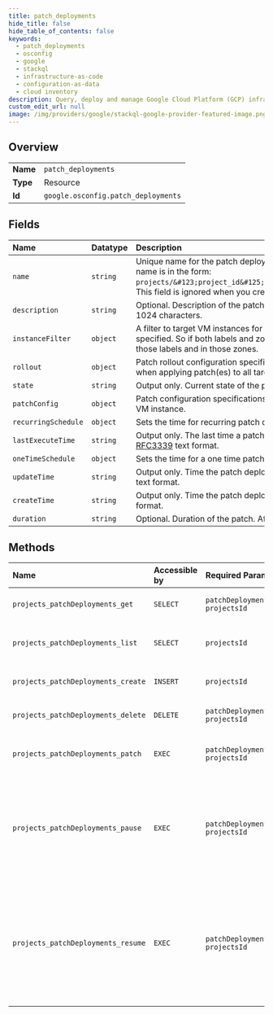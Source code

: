 ```yaml
---
title: patch_deployments
hide_title: false
hide_table_of_contents: false
keywords:
  - patch_deployments
  - osconfig
  - google    
  - stackql
  - infrastructure-as-code
  - configuration-as-data
  - cloud inventory
description: Query, deploy and manage Google Cloud Platform (GCP) infrastructure and resources using SQL
custom_edit_url: null
image: /img/providers/google/stackql-google-provider-featured-image.png
---
```

  
    

## Overview
<table><tbody>
<tr><td><b>Name</b></td><td><code>patch_deployments</code></td></tr>
<tr><td><b>Type</b></td><td>Resource</td></tr>
<tr><td><b>Id</b></td><td><code>google.osconfig.patch_deployments</code></td></tr>
</tbody></table>

## Fields
| Name | Datatype | Description |
|:-----|:---------|:------------|
| `name` | `string` | Unique name for the patch deployment resource in a project. The patch deployment name is in the form: `projects/&#123;project_id&#125;/patchDeployments/&#123;patch_deployment_id&#125;`. This field is ignored when you create a new patch deployment. |
| `description` | `string` | Optional. Description of the patch deployment. Length of the description is limited to 1024 characters. |
| `instanceFilter` | `object` | A filter to target VM instances for patching. The targeted VMs must meet all criteria specified. So if both labels and zones are specified, the patch job targets only VMs with those labels and in those zones. |
| `rollout` | `object` | Patch rollout configuration specifications. Contains details on the concurrency control when applying patch(es) to all targeted VMs. |
| `state` | `string` | Output only. Current state of the patch deployment. |
| `patchConfig` | `object` | Patch configuration specifications. Contains details on how to apply the patch(es) to a VM instance. |
| `recurringSchedule` | `object` | Sets the time for recurring patch deployments. |
| `lastExecuteTime` | `string` | Output only. The last time a patch job was started by this deployment. Timestamp is in [RFC3339](https://www.ietf.org/rfc/rfc3339.txt) text format. |
| `oneTimeSchedule` | `object` | Sets the time for a one time patch deployment. Timestamp is in [RFC3339](https://www.ietf.org/rfc/rfc3339.txt) text format. |
| `updateTime` | `string` | Output only. Time the patch deployment was last updated. Timestamp is in [RFC3339](https://www.ietf.org/rfc/rfc3339.txt) text format. |
| `createTime` | `string` | Output only. Time the patch deployment was created. Timestamp is in [RFC3339](https://www.ietf.org/rfc/rfc3339.txt) text format. |
| `duration` | `string` | Optional. Duration of the patch. After the duration ends, the patch times out. |
## Methods
| Name | Accessible by | Required Params | Description |
|:-----|:--------------|:----------------|:------------|
| `projects_patchDeployments_get` | `SELECT` | `patchDeploymentsId, projectsId` | Get an OS Config patch deployment. |
| `projects_patchDeployments_list` | `SELECT` | `projectsId` | Get a page of OS Config patch deployments. |
| `projects_patchDeployments_create` | `INSERT` | `projectsId` | Create an OS Config patch deployment. |
| `projects_patchDeployments_delete` | `DELETE` | `patchDeploymentsId, projectsId` | Delete an OS Config patch deployment. |
| `projects_patchDeployments_patch` | `EXEC` | `patchDeploymentsId, projectsId` | Update an OS Config patch deployment. |
| `projects_patchDeployments_pause` | `EXEC` | `patchDeploymentsId, projectsId` | Change state of patch deployment to "PAUSED". Patch deployment in paused state doesn't generate patch jobs. |
| `projects_patchDeployments_resume` | `EXEC` | `patchDeploymentsId, projectsId` | Change state of patch deployment back to "ACTIVE". Patch deployment in active state continues to generate patch jobs. |

